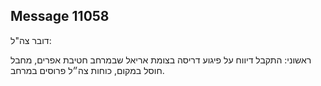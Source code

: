 ## Message 11058

דובר צה"ל:

ראשוני: התקבל דיווח על פיגוע דריסה בצומת אריאל שבמרחב חטיבת אפרים, מחבל חוסל במקום, כוחות צה״ל פרוסים במרחב.


